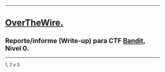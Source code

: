 
- - -

# [OverTheWire.](https://overthewire.org/wargames/)
## Reporte/informe (Write-up) para CTF [Bandit](https://overthewire.org/wargames/bandit/bandit0.html), Nivel 0.

- - -

1, 2 y 3.





